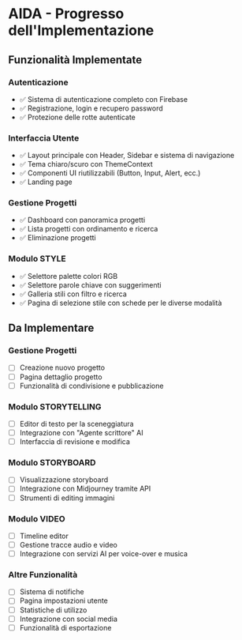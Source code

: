 # AIDA - Progresso dell'Implementazione

## Funzionalità Implementate

### Autenticazione
- ✅ Sistema di autenticazione completo con Firebase
- ✅ Registrazione, login e recupero password
- ✅ Protezione delle rotte autenticate

### Interfaccia Utente
- ✅ Layout principale con Header, Sidebar e sistema di navigazione
- ✅ Tema chiaro/scuro con ThemeContext
- ✅ Componenti UI riutilizzabili (Button, Input, Alert, ecc.)
- ✅ Landing page

### Gestione Progetti
- ✅ Dashboard con panoramica progetti
- ✅ Lista progetti con ordinamento e ricerca
- ✅ Eliminazione progetti

### Modulo STYLE
- ✅ Selettore palette colori RGB
- ✅ Selettore parole chiave con suggerimenti
- ✅ Galleria stili con filtro e ricerca
- ✅ Pagina di selezione stile con schede per le diverse modalità

## Da Implementare 

### Gestione Progetti
- [ ] Creazione nuovo progetto
- [ ] Pagina dettaglio progetto
- [ ] Funzionalità di condivisione e pubblicazione

### Modulo STORYTELLING
- [ ] Editor di testo per la sceneggiatura
- [ ] Integrazione con "Agente scrittore" AI
- [ ] Interfaccia di revisione e modifica

### Modulo STORYBOARD
- [ ] Visualizzazione storyboard
- [ ] Integrazione con Midjourney tramite API
- [ ] Strumenti di editing immagini

### Modulo VIDEO
- [ ] Timeline editor
- [ ] Gestione tracce audio e video
- [ ] Integrazione con servizi AI per voice-over e musica

### Altre Funzionalità
- [ ] Sistema di notifiche
- [ ] Pagina impostazioni utente
- [ ] Statistiche di utilizzo
- [ ] Integrazione con social media
- [ ] Funzionalità di esportazione
